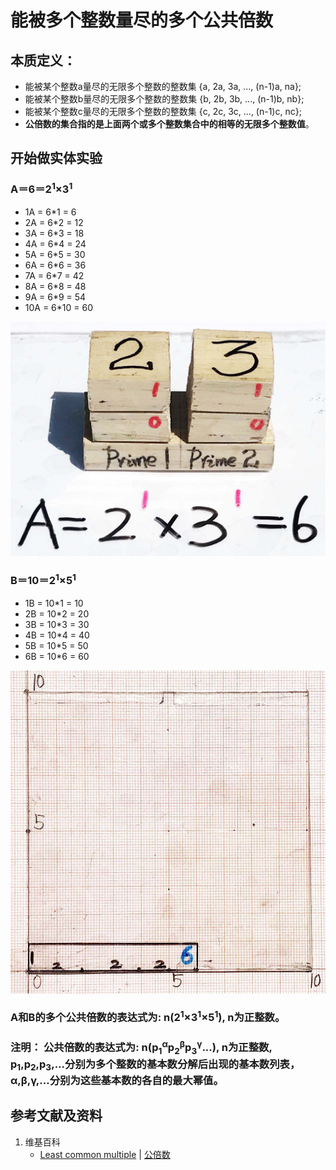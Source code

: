 # 能被多个整数量尽的多个公共倍数

## 本质定义：

- 能被某个整数a量尽的无限多个整数的整数集 {a, 2a, 3a, ..., (n-1)a, na};
- 能被某个整数b量尽的无限多个整数的整数集 {b, 2b, 3b, ..., (n-1)b, nb};
- 能被某个整数c量尽的无限多个整数的整数集 {c, 2c, 3c, ..., (n-1)c, nc};
- **公倍数的集合指的是上面两个或多个整数集合中的相等的无限多个整数值**。

## 开始做实体实验

### A＝6＝2<sup>1</sup>×3<sup>1</sup>
- 1A = 6*1 = 6 
- 2A = 6*2 = 12 
- 3A = 6*3 = 18 
- 4A = 6*4 = 24 
- 5A = 6*5 = 30 
- 6A = 6*6 = 36 
- 7A = 6*7 = 42 
- 8A = 6*8 = 48 
- 9A = 6*9 = 54 
- 10A = 6*10 = 60 

![](/images/数论/基本数和合成数/能被多个整数量尽的多个公共倍数/1a1.jpg)

### B＝10＝2<sup>1</sup>×5<sup>1</sup>
- 1B = 10*1 = 10
- 2B = 10*2 = 20 
- 3B = 10*3 = 30 
- 4B = 10*4 = 40 
- 5B = 10*5 = 50 
- 6B = 10*6 = 60 

![](/images/数论/基本数和合成数/能被多个整数量尽的多个公共倍数/2a1.jpg)

### A和B的多个公共倍数的表达式为: n(2<sup>1</sup>×3<sup>1</sup>×5<sup>1</sup>), n为正整数。
### 注明： 公共倍数的表达式为: n(p<sub>1</sub><sup>α</sup>p<sub>2</sub><sup>β</sup>p<sub>3</sub><sup>γ</sup>...), n为正整数, p<sub>1</sub>,p<sub>2</sub>,p<sub>3</sub>,...分别为多个整数的基本数分解后出现的基本数列表，α,β,γ,...分别为这些基本数的各自的最大幂值。

## 参考文献及资料

1. 维基百科
	- [Least common multiple](https://en.wikipedia.org/wiki/Least_common_multiple) | [公倍数](https://zh.wikipedia.org/wiki/公倍数) 





